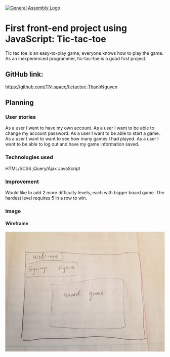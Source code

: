 [![General Assembly Logo](https://camo.githubusercontent.com/1a91b05b8f4d44b5bbfb83abac2b0996d8e26c92/687474703a2f2f692e696d6775722e636f6d2f6b6538555354712e706e67)](https://generalassemb.ly/education/web-development-immersive)

# First front-end project using JavaScript: Tic-tac-toe

Tic tac toe is an easy-to-play game; everyone knows how to play the game. As an inexperienced programmer, tic-tac-toe is a good first project.

## GitHub link:
https://github.com/TN-space/tictactoe-ThanhNguyen

## Planning

### User stories
As a user I want to have my own account.
As a user I want to be able to change my account password.
As a user I want to be able to start a game.
As a user I want to want to see how many games I had played.
As a user I want to be able to log out and have my game information saved.

### Technologies used
HTML/SCSS
jQuery/Ajax
JavaScript

### Improvement
Would like to add 2 more difficulty levels, each with bigger board game. The hardest level requires 5 in a row to win.

### Image

#### Wireframe
<img src="./public/images/wireframe.jpg">
